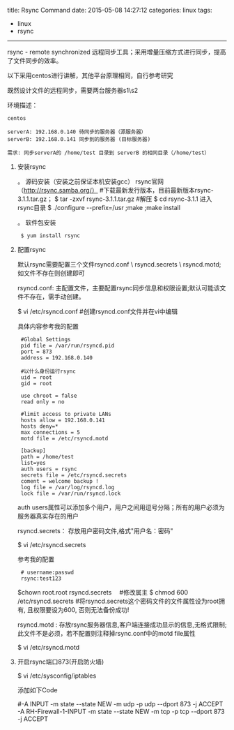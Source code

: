 title: Rsync Command
date: 2015-05-08 14:27:12
categories: linux
tags:
  - linux
  - rsync
---
rsync - remote synchronized 远程同步工具；采用增量压缩方式进行同步，提高了文件同步的效率。

以下采用centos进行讲解，其他平台原理相同，自行参考研究

既然设计文件的远程同步，需要两台服务器s1\s2

环境描述：
	
	centos 

	serverA: 192.168.0.140 待同步的服务器（源服务器）
	serverB: 192.168.0.141 同步到的服务器 (目标服务器)

	需求: 同步serverA的 /home/test 目录到 serverB 的相同目录（/home/test）

1. 安装rsync

	。 源码安装（安装之前保证本机安装gcc）
		rsync官网（http://rsync.samba.org/） #下载最新发行版本，目前最新版本rsync-3.1.1.tar.gz；
		$ tar -zxvf rsync-3.1.1.tar.gz    #解压
		$ cd rsync-3.1.1 进入rsync目录
		$ ./configure --prefix=/usr  ;make ;make install  

	。 软件包安装

		$ yum install rsync

2. 配置rsync

	默认rsync需要配置三个文件rsyncd.conf \ rsyncd.secrets \ rsyncd.motd; 如文件不存在则创建即可

	rsyncd.conf: 主配置文件，主要配置rsync同步信息和权限设置;默认可能该文件不存在，需手动创建。

	$ vi /etc/rsyncd.conf   #创建rsyncd.conf文件并在vi中编辑

	具体内容参考我的配置

		#Global Settings
		pid file = /var/run/rsyncd.pid
		port = 873
		address = 192.168.0.140

		#以什么身份运行rsync
		uid = root
		gid = root

		use chroot = false
		read only = no

		#limit access to private LANs
		hosts allow = 192.168.0.141
		hosts deny=*
		max connections = 5 
		motd file = /etc/rsyncd.motd

		[backup]
		path = /home/test
		list=yes 
		auth users = rsync
		secrets file = /etc/rsyncd.secrets 
		coment = welcome backup !
		log file = /var/log/rsyncd.log
		lock file = /var/run/rsyncd.lock

	auth users属性可以添加多个用户，用户之间用逗号分隔；所有的用户必须为服务器真实存在的用户

	rsyncd.secrets： 存放用户密码文件,格式"用户名：密码"

	$ vi /etc/rsyncd.secrets   

	参考我的配置

		# username:passwd
		rsync:test123

	$chown root.root rsyncd.secrets 　#修改属主
	$ chmod 600 /etc/rsyncd.secrets   #将rsyncd.secrets这个密码文件的文件属性设为root拥有, 且权限要设为600, 否则无法备份成功!

	
	rsyncd.motd : 存放rsync服务器信息,客户端连接成功显示的信息,无格式限制; 此文件不是必须，若不配置则注释掉rsync.conf中的motd file属性

	$ vi /etc/rsyncd.motd 


3. 开启rsync端口873(开启防火墙)

	$ vi /etc/sysconfig/iptables

	添加如下Code
	
	#-A INPUT -m state --state NEW -m udp -p udp --dport 873 -j ACCEPT
	-A RH-Firewall-1-INPUT -m state --state NEW -m tcp -p tcp --dport 873 -j ACCEPT

